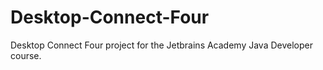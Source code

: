 # Desktop-Connect-Four
 Desktop Connect Four project for the Jetbrains Academy Java Developer course.
